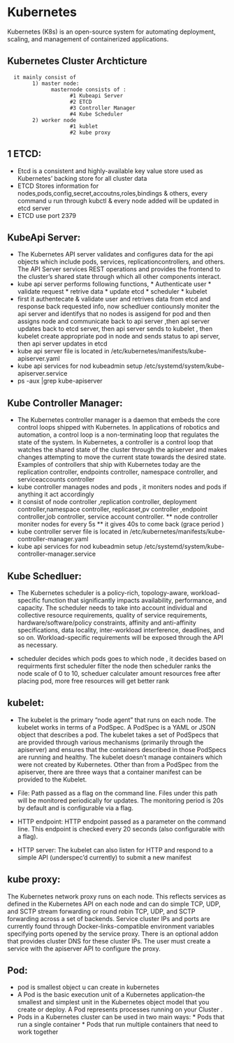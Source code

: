 # Kubernetes
Kubernetes (K8s) is an open-source system for automating deployment, scaling, and management of containerized applications.
## Kubernetes Cluster Archticture
      it mainly consist of 
            1) master node:
                  masternode consists of : 
                        #1 Kubeapi Server
                        #2 ETCD
                        #3 Controller Manager
                        #4 Kube Scheduler
            2) worker node
                        #1 kublet
                        #2 kube proxy
## 1 ETCD:
* Etcd is a consistent and highly-available key value store used as Kubernetes’ backing store for all cluster data
* ETCD Stores information for nodes,pods,config,secret,accoutns,roles,bindings & others, every command u run through kubctl & every node added will be updated in etcd server
* ETCD use port 2379
## KubeApi Server: 
* The Kubernetes API server validates and configures data for the api objects which include pods, services, replicationcontrollers, and others. The API Server services REST operations and provides the frontend to the cluster’s shared state through which all other components interact.
* kube api server performs following functions,
            * Authenticate user
            * validate request
            * retrive data
            * update etcd
            * scheduler
            * kubelet
* first it authentecate & validate user and retrives data from etcd and response back requested info, now schedluer contiounsly moniter the api server and identifys that no nodes is assigend for pod and then assigns node and communicate back to api server ,then api server updates back to etcd server, then api server sends to kubelet , then kubelet create appropriate pod in node and sends status to api server, then api server updates in etcd 
* kube api server file is located in /etc/kubernetes/manifests/kube-apiserver.yaml
* kube api services for nod kubeadmin setup  /etc/systemd/system/kube-apiserver.service
* ps -aux |grep kube-apiserver 
## Kube Controller Manager:
*   The Kubernetes controller manager is a daemon that embeds the core control loops shipped with Kubernetes. In applications of robotics and automation, a control loop is a non-terminating loop that regulates the state of the system. In Kubernetes, a controller is a control loop that watches the shared state of the cluster through the apiserver and makes changes attempting to move the current state towards the desired state. Examples of controllers that ship with Kubernetes today are the replication controller, endpoints controller, namespace controller, and serviceaccounts controller
* kube controller manages nodes and pods , it moniters nodes and pods if anything it act accordingly 
* it consist of node controller ,replication controller, deployment controller,namespace controller, replicaset,pv controller ,endpoint controller,job controller, service account controller.
      ** node controller moniter nodes for every 5s
      ** it gives 40s to come back (grace period )
 * kube controller server file is located in /etc/kubernetes/manifests/kube-controller-manager.yaml
* kube api services for nod kubeadmin setup  /etc/systemd/system/kube-controller-manager.service 

## Kube Schedluer:
* The Kubernetes scheduler is a policy-rich, topology-aware, workload-specific function that significantly impacts availability, performance, and capacity. The scheduler needs to take into account individual and collective resource requirements, quality of service requirements, hardware/software/policy constraints, affinity and anti-affinity specifications, data locality, inter-workload interference, deadlines, and so on. Workload-specific requirements will be exposed through the API as necessary.

* scheduler decides which pods goes to which node , it decides based on requirments
first scheduler filter the node then scheduler ranks the node scale of 0 to 10, scheduer calculater amount resources free after placing pod, more free resources will get better rank

## kubelet:
* The kubelet is the primary “node agent” that runs on each node. The kubelet works in terms of a PodSpec. A PodSpec is a YAML or JSON object that describes a pod. The kubelet takes a set of PodSpecs that are provided through various mechanisms (primarily through the apiserver) and ensures that the containers described in those PodSpecs are running and healthy. The kubelet doesn’t manage containers which were not created by Kubernetes.
Other than from a PodSpec from the apiserver, there are three ways that a container manifest can be provided to the Kubelet.
* File: Path passed as a flag on the command line. Files under this path will be monitored periodically for updates. The monitoring period is 20s by default and is configurable via a flag.

* HTTP endpoint: HTTP endpoint passed as a parameter on the command line. This endpoint is checked every 20 seconds (also configurable with a flag).

* HTTP server: The kubelet can also listen for HTTP and respond to a simple API (underspec’d currently) to submit a new manifest

## kube proxy:
  The Kubernetes network proxy runs on each node. This reflects services as defined in the Kubernetes API on each node and can do simple TCP, UDP, and SCTP stream forwarding or round robin TCP, UDP, and SCTP forwarding across a set of backends. Service cluster IPs and ports are currently found through Docker-links-compatible environment variables specifying ports opened by the service proxy. There is an optional addon that provides cluster DNS for these cluster IPs. The user must create a service with the apiserver API to configure the proxy.
  
## Pod:
 * pod is smallest object u can create in kubernetes
 * A Pod is the basic execution unit of a Kubernetes application–the smallest and simplest unit in the Kubernetes object model that you create or deploy. A Pod represents processes running on your Cluster .
 * Pods in a Kubernetes cluster can be used in two main ways:
            * Pods that run a single container
            * Pods that run multiple containers that need to work together


